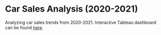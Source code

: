 # Car Sales Analysis (2020-2021)
Analyzing car sales trends from 2020-2021. Interactive Tableau dashboard can be found [here](https://github.com/john-park562/Car-Sales-Dashboard/blob/main/Car_Sales_Dashboard.twb).

